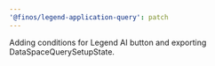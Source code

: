 ```yaml
---
'@finos/legend-application-query': patch
---
```


Adding conditions for Legend AI button and exporting DataSpaceQuerySetupState.
